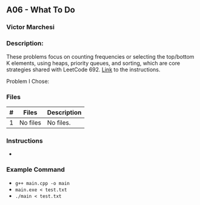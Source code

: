 ## A06 - What To Do
### Victor Marchesi
### Description:

These problems focus on counting frequencies or selecting the top/bottom K elements, using heaps, priority queues, and sorting, which are core strategies shared with LeetCode 692.
[Link](https://github.com/rugbyprof/4883-Programming_Techniques/tree/master/Assignments/A06) to the instructions.

Problem I Chose: 


### Files

|   #   | Files    | Description                      |
| :---: | -------- | -------------------------------- |
|   1   | No files | No files. |


### Instructions

- 


### Example Command

- `g++ main.cpp -o main`
- `main.exe < test.txt`
- `./main < test.txt`